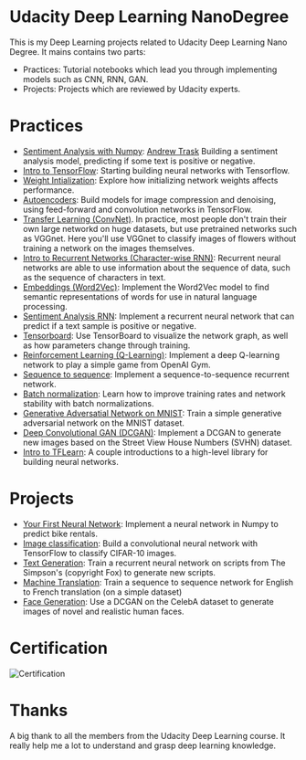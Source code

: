 # Udacity Deep Learning NanoDegree

This is my Deep Learning projects related to Udacity Deep Learning Nano Degree. It mains contains two parts:

- Practices: Tutorial notebooks which lead you through implementing models such as CNN, RNN, GAN.
- Projects: Projects which are reviewed by Udacity experts.

# Practices

* [Sentiment Analysis with Numpy](/sentiment-network): [Andrew Trask](http://iamtrask.github.io/) Building a sentiment analysis model, predicting if some text is positive or negative.
* [Intro to TensorFlow](/intro-to-tensorflow): Starting building neural networks with Tensorflow.
* [Weight Intialization](/weight-initialization): Explore how initializing network weights affects performance.
* [Autoencoders](/autoencoder): Build models for image compression and denoising, using feed-forward and convolution networks in TensorFlow.
* [Transfer Learning (ConvNet)](/transfer-learning). In practice, most people don't train their own large networkd on huge datasets, but use pretrained networks such as VGGnet. Here you'll use VGGnet to classify images of flowers without training a network on the images themselves.
* [Intro to Recurrent Networks (Character-wise RNN)](/intro-to-rnns): Recurrent neural networks are able to use information about the sequence of data, such as the sequence of characters in text.
* [Embeddings (Word2Vec)](/embeddings): Implement the Word2Vec model to find semantic representations of words for use in natural language processing.
* [Sentiment Analysis RNN](/sentiment-rnn): Implement a recurrent neural network that can predict if a text sample is positive or negative.
* [Tensorboard](/tensorboard): Use TensorBoard to visualize the network graph, as well as how parameters change through training.
* [Reinforcement Learning (Q-Learning)](/reinforcement): Implement a deep Q-learning network to play a simple game from OpenAI Gym.
* [Sequence to sequence](/seq2seq): Implement a sequence-to-sequence recurrent network.
* [Batch normalization](/batch-norm): Learn how to improve training rates and network stability with batch normalizations.
* [Generative Adversatial Network on MNIST](/gan_mnist): Train a simple generative adversarial network on the MNIST dataset.
* [Deep Convolutional GAN (DCGAN)](/dcgan-svhn): Implement a DCGAN to generate new images based on the Street View House Numbers (SVHN) dataset.
* [Intro to TFLearn](/intro-to-tflearn): A couple introductions to a high-level library for building neural networks.

# Projects

* [Your First Neural Network](/first-neural-network): Implement a neural network in Numpy to predict bike rentals.
* [Image classification](/image-classification): Build a convolutional neural network with TensorFlow to classify CIFAR-10 images.
* [Text Generation](/tv-script-generation): Train a recurrent neural network on scripts from The Simpson's (copyright Fox) to generate new scripts.
* [Machine Translation](/language-translation): Train a sequence to sequence network for English to French translation (on a simple dataset)
* [Face Generation](/face_generation): Use a DCGAN on the CelebA dataset to generate images of novel and realistic human faces.

# Certification

![Certification](http://7xlwwh.com1.z0.glb.clouddn.com/udacity_certification.png)

# Thanks

A big thank to all the members from the Udacity Deep Learning course. It really help me a lot to understand and grasp deep learning knowledge.
